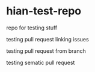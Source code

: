 # hian-test-repo

repo for testing stuff

testing pull request linking issues

testing pull request from branch

testing sematic pull request
